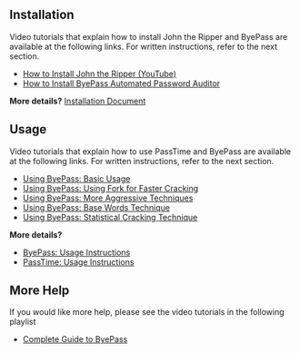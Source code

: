 ## Installation

Video tutorials that explain how to install John the Ripper and ByePass are 
available at the following links. For written instructions, refer to the next section.

* [How to Install John the Ripper (YouTube)](https://www.youtube.com/watch?v=7R10QN_uCh0)
* [How to Install ByePass Automated Password Auditor](https://www.youtube.com/watch?v=aQwoJh6cyH8)

**More details?** [Installation Document](README-INSTALL.md)

## Usage

Video tutorials that explain how to use PassTime and ByePass are 
available at the following links. For written instructions, refer to the next section.

* [Using ByePass: Basic Usage](https://www.youtube.com/watch?v=cFQjbpQUtJU)
* [Using ByePass: Using Fork for Faster Cracking](https://www.youtube.com/watch?v=xNSbFu7hLDc)
* [Using ByePass: More Aggressive Techniques](https://www.youtube.com/watch?v=WlxQ11uYH-U)
* [Using ByePass: Base Words Technique](https://www.youtube.com/watch?v=5vlW5_iiOPE)
* [Using ByePass: Statistical Cracking Technique](https://www.youtube.com/watch?v=7McTDayHJs4)

**More details?** 

* [ByePass: Usage Instructions](README-USAGE-BYEPASS.md)
* [PassTime: Usage Instructions](README-USAGE-PASSTIME.md)

## More Help

If you would like more help, please see the video 
tutorials in the following playlist

* [Complete Guide to ByePass](https://www.youtube.com/playlist?list=PLZOToVAK85Mqfcbufx1_lQHZ4pltV8nAm)
